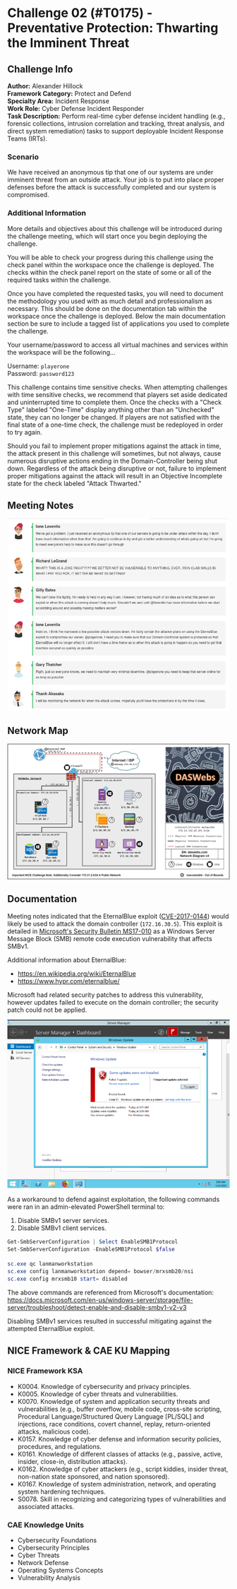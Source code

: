 # Challenge 02 (#T0175) - Preventative Protection: Thwarting the Imminent Threat

## Challenge Info
**Author:** Alexander Hillock<br>
**Framework Category:** Protect and Defend<br>
**Specialty Area:** Incident Response<br>
**Work Role:** Cyber Defense Incident Responder<br>
**Task Description:** Perform real-time cyber defense incident handling (e.g., forensic collections, intrusion correlation and tracking, threat analysis, and direct system remediation) tasks to support deployable Incident Response Teams (IRTs).

### Scenario
We have received an anonymous tip that one of our systems are under imminent threat from an outside attack. Your job is to put into place proper defenses before the attack is successfully completed and our system is compromised.

### Additional Information
More details and objectives about this challenge will be introduced during the challenge meeting, which will start once you begin deploying the challenge.

You will be able to check your progress during this challenge using the check panel within the workspace once the challenge is deployed. The checks within the check panel report on the state of some or all of the required tasks within the challenge.

Once you have completed the requested tasks, you will need to document the methodology you used with as much detail and professionalism as necessary. This should be done on the documentation tab within the workspace once the challenge is deployed. Below the main documentation section be sure to include a tagged list of applications you used to complete the challenge.

Your username/password to access all virtual machines and services within the workspace will be the following...

Username: `playerone`<br>
Password: `password123`

This challenge contains time sensitive checks. When attempting challenges with time sensitive checks, we recommend that players set aside dedicated and uninterrupted time to complete them. Once the checks with a "Check Type" labeled "One-Time" display anything other than an "Unchecked" state, they can no longer be changed. If players are not satisfied with the final state of a one-time check, the challenge must be redeployed in order to try again.

Should you fail to implement proper mitigations against the attack in time, the attack present in this challenge will sometimes, but not always, cause numerous disruptive actions ending in the Domain-Controller being shut down. Regardless of the attack being disruptive or not, failure to implement proper mitigations against the attack will result in an Objective Incomplete state for the check labeled "Attack Thwarted."

## Meeting Notes
![](../images/meeting_notes_challenge02.png)

## Network Map
![](../images/OM2-map.jpg)

## Documentation
Meeting notes indicated that the EternalBlue exploit ([CVE-2017-0144](https://www.cve.org/CVERecord?id=CVE-2017-0144)) would likely be used to attack the domain controller (`172.16.30.5`). This exploit is detailed in [Microsoft's Security Bulletin MS17-010](https://docs.microsoft.com/en-us/security-updates/SecurityBulletins/2017/ms17-010) as a Windows Server Message Block (SMB) remote code execution vulnerability that affects SMBv1.

Additional information about EternalBlue:
- https://en.wikipedia.org/wiki/EternalBlue
- https://www.hypr.com/eternalblue/


Microsoft had related security patches to address this vulnerability, however updates failed to execute on the domain controller; the security patch could not be applied.

![Failed updates](../images/failed_updates_challenge02.png)

As a workaround to defend against exploitation, the following commands were ran in an admin-elevated PowerShell terminal to:

1. Disable SMBv1 server services.
2. Disable SMBv1 client services.


```powershell
Get-SmbServerConfiguration | Select EnableSMB1Protocol
Set-SmbServerConfiguration -EnableSMB1Protocol $false

sc.exe qc lanmanworkstation
sc.exe config lanmanworkstation depend= bowser/mrxsmb20/nsi
sc.exe config mrxsmb10 start= disabled
```

The above commands are referenced from Microsoft's documentation:
https://docs.microsoft.com/en-us/windows-server/storage/file-server/troubleshoot/detect-enable-and-disable-smbv1-v2-v3

Disabling SMBv1 services resulted in successful mitigating against the attempted EternalBlue exploit.

## NICE Framework & CAE KU Mapping

### NICE Framework KSA
- K0004. Knowledge of cybersecurity and privacy principles.
- K0005. Knowledge of cyber threats and vulnerabilities.
- K0070. Knowledge of system and application security threats and vulnerabilities (e.g., buffer overflow, mobile code, cross-site scripting, Procedural Language/Structured Query Language [PL/SQL] and injections, race conditions, covert channel, replay, return-oriented attacks, malicious code).
- K0157. Knowledge of cyber defense and information security policies, procedures, and regulations.
- K0161. Knowledge of different classes of attacks (e.g., passive, active, insider, close-in, distribution attacks).
- K0162. Knowledge of cyber attackers (e.g., script kiddies, insider threat, non-nation state sponsored, and nation sponsored).
- K0167. Knowledge of system administration, network, and operating system hardening techniques.
- S0078. Skill in recognizing and categorizing types of vulnerabilities and associated attacks.

### CAE Knowledge Units
- Cybersecurity Foundations
- Cybersecurity Principles
- Cyber Threats
- Network Defense
- Operating Systems Concepts
- Vulnerability Analysis